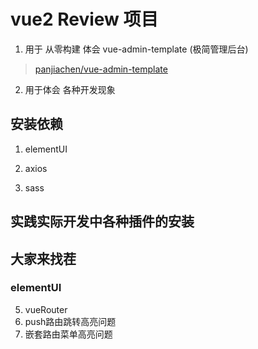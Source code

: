  # vue2 Review 项目

1. 用于 从零构建 体会 vue-admin-template (极简管理后台)
  > [panjiachen/vue-admin-template](https://gitee.com/panjiachen/vue-admin-template)
2. 用于体会 各种开发现象



## 安装依赖

1. elementUI

2. axios

3. sass

##  实践实际开发中各种插件的安装


## 大家来找茬

### elementUI 

5. vueRouter
1. push路由跳转高亮问题
2. 嵌套路由菜单高亮问题
